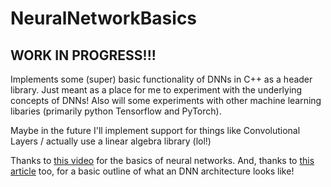 # NeuralNetworkBasics
## WORK IN PROGRESS!!!

Implements some (super) basic functionality of DNNs in C++ as a header library. Just meant as a place for me to experiment with the underlying concepts of DNNs! Also will some experiments with other machine learning libaries (primarily python Tensorflow and PyTorch).

Maybe in the future I'll implement support for things like Convolutional Layers / actually use a linear algebra library (lol!)

Thanks to [this video](https://www.youtube.com/watch?v=hfMk-kjRv4c) for the basics of neural networks. And, thanks to [this article](http://www.code-spot.co.za/2009/10/08/15-steps-to-implemented-a-neural-net/) too, for a basic outline of what an DNN architecture looks like!